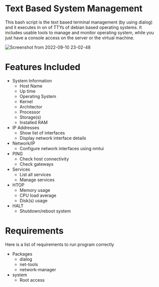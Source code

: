 # Text Based System Management

This bash script is the text based terminal management (by using dialog) and it executes in on of TTYs of debian based
operating systems. It includes usable tools to manage and monitor operating system, while you just have a console access
on the server or the  virtual machine.

![Screenshot from 2022-09-10 23-02-48](https://user-images.githubusercontent.com/96529232/189497072-91877eaa-1e9a-4dba-b845-31dc9542b52f.png)

# Features Included
- System Information
  - Host Name
  - Up time
  - Operating System
  - Kernel
  - Architector
  - Processor
  - Storage(s)
  - Installed RAM
- IP Addresses
  - Show list of interfaces
  - Display network interface details
- Network/IP
  - Configure network interfaces using nmtui
- PING
  - Check host connectivity
  - Check gateways
- Services
  - List all services
  - Manage services
- HTOP
  - Memory usage
  - CPU load average
  - Disk(s) usage
- HALT
  - Shutdown/reboot system
# Requirements
Here is a list of requirements to run program correctly
- Packages
  - dialog
  - net-tools
  - network-manager
- system
  - Root access
